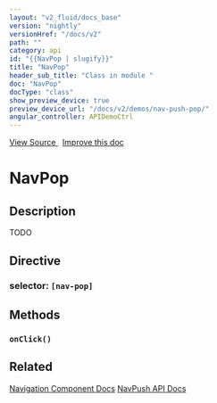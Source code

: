 ```yaml
---
layout: "v2_fluid/docs_base"
version: "nightly"
versionHref: "/docs/v2"
path: ""
category: api
id: "{{NavPop | slugify}}"
title: "NavPop"
header_sub_title: "Class in module "
doc: "NavPop"
docType: "class"
show_preview_device: true
preview_device_url: "/docs/v2/demos/nav-push-pop/"
angular_controller: APIDemoCtrl 
---
```





<div class="improve-docs">
  <a href='http://github.com/driftyco/ionic2/tree/master/ionic/components/nav/nav-push.ts#L86'>
    View Source
  </a>
  &nbsp;
  <a href='http://github.com/driftyco/ionic2/edit/master/ionic/components/nav/nav-push.ts#L86'>
    Improve this doc
  </a>

</div>




<h1 class="api-title">


NavPop






</h1>






<h2>Description</h2>

<p>TODO</p>


<h2>Directive</h2>
<h3>selector: <code>[nav-pop]</code></h3>





<h2>Methods</h2>

<div id="onClick"></div>

<h3>
<code>onClick()</code>

</h3>












<h2>Related</h2>

<a href='/docs/v2/components#navigation'>Navigation Component Docs</a>
<a href='../NavPush'>NavPush API Docs</a><!-- end content block -->


<!-- end body block -->

